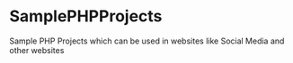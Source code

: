 # SamplePHPProjects 
  
Sample PHP Projects which can be used in websites like Social Media and other websites  
